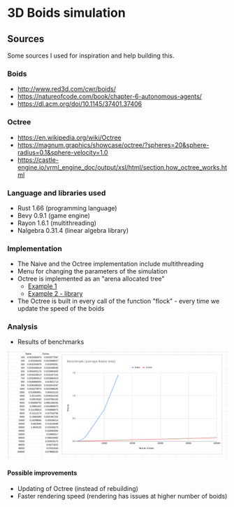 # 3D Boids simulation

## Sources

Some sources I used for inspiration and help building this.

### Boids

- http://www.red3d.com/cwr/boids/
- https://natureofcode.com/book/chapter-6-autonomous-agents/
- https://dl.acm.org/doi/10.1145/37401.37406

### Octree

- https://en.wikipedia.org/wiki/Octree
- https://magnum.graphics/showcase/octree/?spheres=20&sphere-radius=0.1&sphere-velocity=1.0
- https://castle-engine.io/vrml_engine_doc/output/xsl/html/section.how_octree_works.html

### Language and libraries used

- Rust 1.66 (programming language)
- Bevy 0.9.1 (game engine)
- Rayon 1.6.1 (multithreading)
- Nalgebra 0.31.4 (linear algebra library)

### Implementation

- The Naive and the Octree implementation include multithreading
- Menu for changing the parameters of the simulation
- Octree is implemented as an "arena allocated tree"
  - [Example 1](https://dev.to/deciduously/no-more-tears-no-more-knots-arena-allocated-trees-in-rust-44k6)
  - [Example 2 - library](https://github.com/fitzgen/generational-arena)
- The Octree is built in every call of the function "flock" - every time we update the speed of the boids

### Analysis

- Results of benchmarks

![meritve](meritve.png)

#### Possible improvements

- Updating of Octree (instead of rebuilding)
- Faster rendering speed (rendering has issues at higher number of boids)
